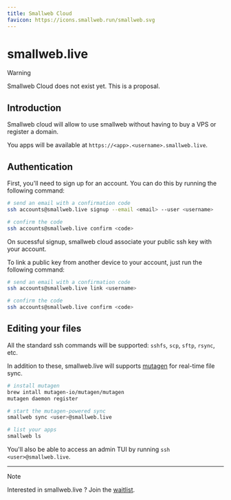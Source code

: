 ```yaml
---
title: Smallweb Cloud
favicon: https://icons.smallweb.run/smallweb.svg
---
```


# smallweb.live

> [!WARNING]
> Smallweb Cloud does not exist yet. This is a proposal.

## Introduction

Smallweb cloud will allow to use smallweb without having to buy a VPS or register a domain.

You apps will be available at `https://<app>.<username>.smallweb.live`.

## Authentication

First, you'll need to sign up for an account. You can do this by running the following command:

```sh
# send an email with a confirmation code
ssh accounts@smallweb.live signup --email <email> --user <username>

# confirm the code
ssh accounts@smallweb.live confirm <code>
```

On sucessful signup, smallweb cloud associate your public ssh key with your account.

To link a public key from another device to your account, just run the following command:

```sh
# send an email with a confirmation code
ssh accounts@smallweb.live link <username>

# confirm the code
ssh accounts@smallweb.live confirm <code>
```

## Editing your files

All the standard ssh commands will be supported: `sshfs`, `scp`, `sftp`, `rsync`, etc.

In addition to these, smallweb.live will supports [mutagen](https://mutagen.io) for real-time file sync.

```sh
# install mutagen
brew intall mutagen-io/mutagen/mutagen
mutagen daemon register

# start the mutagen-powered sync
smallweb sync <user>@smallweb.live

# list your apps
smallweb ls
```

You'll also be able to access an admin TUI by running `ssh <user>@smallweb.live`.

---

> [!NOTE]
> Interested in smallweb.live ? Join the [waitlist](https://cloud.smallweb.run).

